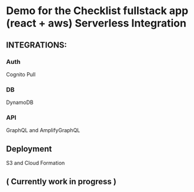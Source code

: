 # Demo for the Checklist fullstack app (react + aws) Serverless Integration
## INTEGRATIONS:
### Auth
Cognito Pull
### DB
DynamoDB
### API
GraphQL and AmplifyGraphQL
## Deployment
S3 and Cloud Formation
## ( Currently work in progress )
